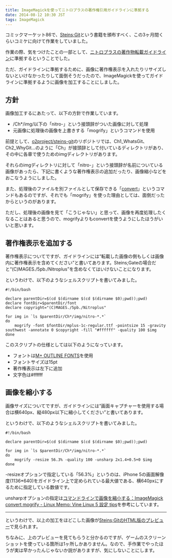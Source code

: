 ```yaml
---
title: ImageMagickを使ってニトロプラスの著作権引用ガイドラインに準拠する
date: 2014-08-12 10:30 JST
tags: ImageMagick
---
```


コミックマーケット86で、[Steins;Git](http://sg.o2p.jp/)という書籍を頒布すべく、この3ヶ月間くらいコミケに向けて作業をしていました。

作業の際、気をつけたことの一部として、[ニトロプラスの著作物転載ガイドライン](http://www.nitroplus.co.jp/license/)に準拠するということでした。

ただ、ガイドラインに準拠するために、画像に著作権表示を入れたりリサイズしないといけなかったりして面倒そうだったので、ImageMagickを使ってガイドラインに準拠するように画像を加工することにしました。

## 方針

画像加工するにあたって、以下の方針で作業しています。

- /Ch*/img/以下の「nitro-」という接頭辞がついた画像に対して処理
- 元画像に処理後の画像を上書きする「mogrify」というコマンドを使用

前提として、[o2project/steins-git](https://github.com/o2project/steins-git)のリポジトリでは、Ch1\_WhatsGit、Ch2\_WhyGit…のように「Ch」が接頭辞として付いているディレクトリがあり、その中に各章で使うためのimgディレクトリがあります。

それらのimgディレクトリに対して「nitro-」という接頭辞が名前についている画像があったら、下記に書くような著作権表示の追加だったり、画像縮小などをおこなうようにしました。

また、処理後のファイルを別ファイルとして保存できる「[convert](http://www.imagemagick.org/script/convert.php)」というコマンドもあるのですが、それでも「mogrify」を使った理由としては、面倒だったからというのがあります。

ただし、処理後の画像を見て「こうじゃない」と思って、画像を再度処理したくなることはあると思うので、mogrifyよりもconvertを使うようにしたほうがいいと思います。

## 著作権表示を追加する

著作権表示についてですが、ガイドラインには<q>転載した画像の側もしくは画像内に著作権表示を含めてください</q>と書いてあります。Steins;Gateの場合だと<q>(C)MAGES./5pb./Nitroplus</q>を含めなくてはいけないことになります。

というわけで、以下のようなシェルスクリプトを書いてみました。

```shell
#!/bin/bash

declare parentDir=$(cd $(dirname $(cd $(dirname $0);pwd));pwd)
declare fontDir=$parentDir/font
declare copyright="(C)MAGES./5pb./Nitroplus"

for img in `ls $parentDir/Ch*/img/nitro-*.*`
do
    mogrify -font $fontDir/mplus-1c-regular.ttf -pointsize 15 -gravity southwest -annotate 0 $copyright -fill "#ffffff" -quality 100 $img
done
```

このスクリプトの仕様としては以下のようになっています。

- フォントは[M+ OUTLINE FONTS](http://mplus-fonts.sourceforge.jp/mplus-outline-fonts/index.html)を使用
- フォントサイズは15pt
- 著作権表示は左下に追加
- 文字色は#ffffff

## 画像を縮小する

画像サイズについてですが、ガイドラインには<q>画面キャプチャーを使用する場合は横640px、縦480px以下に縮小してください</q>と書いてあります。

というわけで、以下のようなシェルスクリプトを書いてみました。

```shell
#!/bin/bash

declare parentDir=$(cd $(dirname $(cd $(dirname $0);pwd));pwd)

for img in `ls $parentDir/Ch*/img/nitro-*.*`
do
    mogrify -resize 56.3% -quality 100 -unsharp 2x1.4+0.5+0 $img
done
```

-resizeオプションで指定している「56.3%」というのは、iPhone 5の画面解像度(1136*640)をガイドライン上で定められている最大値である、横640pxにするために指定している数値です。

unsharpオプションの指定は[コマンドラインで画像を縮小する：ImageMagick convert mogrify - Linux Memo: Vine Linux 5 設定 tips](http://d.hatena.ne.jp/weblinuxmemo/20090929/p1)を参考にしています。

---

というわけで、以上の加工をほどこした画像が[Steins;GitのHTML版のプレビュー](http://o2project.github.io/steins-git/)で見られます。

ちなみに、上のプレビューを見てもらうと分かるのですが、ゲームのスクリーンショットを使っている箇所は1ヶ所しかありません。なので、手作業でやったほうが実は早かったんじゃないか説がありますが、気にしないことにします。
